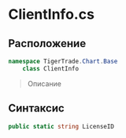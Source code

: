 
# ClientInfo.cs
## Расположение
```csharp
namespace TigerTrade.Chart.Base  
    class ClientInfo
```

> Описание

## Синтаксис
```csharp
public static string LicenseID
```
